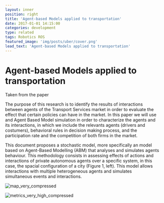 ```yaml
---
layout: inner
position: right
title: 'Agent-based Models applied to transportation'
date: 2017-01-01 14:15:00
categories: development
type: related
tags: Robotics ROS
featured_image: 'img/posts/uber/cover.png'
lead_text: 'Agent-based Models applied to transportation'
---
```


# Agent-based Models applied to transportation

Taken from the paper

The purpose of this research is to identify the results of interactions between agents of the Transport Services market in order to evaluate the effect that certain policies can have in the market. In this paper we will use and Agent Based Model simulation in order to characterize the agents and its interactions, in which we include the relevants agents (drivers and costumers), behavioral rules in decision making process, and the participation rate and the competition of both firms in the market.

This document proposes a stochastic model, more specifically an model based on Agent-Based Modelling (ABM) that analyses and simulates agents behaviour. This methodology consists in assessing effects of actions and interactions of private autonomous agents over a specific system, in this case, the spacial configuration of a city (Figure 1, left). This model allows interactions with multiple heterogeneous agents and simulates simultaneous events and interactions.

![map_very_compressed](/site/img/posts/uber/map_very_compressed.gif)

![metrics_very_high_compressed](/site/img/posts/uber/metrics_very_high_compressed.gif)